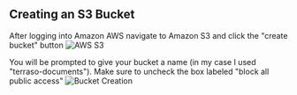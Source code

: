 
## Creating an S3 Bucket

After logging into Amazon AWS navigate to Amazon S3 and click the "create bucket" button
![AWS S3](https://i.ibb.co/Gf6VGLv/Screen-Shot-2021-05-27-at-9-24-40-AM.png)

You will be prompted to give your bucket a name (in my case I used "terraso-documents"). Make sure to uncheck the box labeled "block all public access"
![Bucket Creation](https://i.ibb.co/w6CmxV9/Screen-Shot-2021-05-27-at-9-25-14-AM.png)
